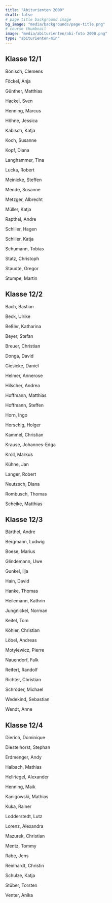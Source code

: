 ```yaml
---
title: "Abiturienten 2000"
draft: false
# page title background image
bg_image: "media/backgrounds/page-title.png"
# course thumbnail
image: "media/abiturienten/abi-foto 2000.png"
type: "abiturienten-min"
---
```


## Klasse 12/1

Bönisch, Clemens

Föckel, Anja

Günther, Matthias

Hackel, Sven

Henning, Marcus

Höhne, Jessica

Kabisch, Katja

Koch, Susanne

Kopf, Diana

Langhammer, Tina

Lucka, Robert

Meinicke, Steffen

Mende, Susanne

Metzger, Albrecht

Müller, Katja

Rapthel, Andre

Schiller, Hagen

Schiller, Katja

Schumann, Tobias

Statz, Christoph

Staudte, Gregor

Stumpe, Martin

## Klasse 12/2

Bach, Bastian

Beck, Ulrike

Beßler, Katharina

Beyer, Stefan

Breuer, Christian

Donga, David

Giesicke, Daniel

Helmer, Annerose

Hilscher, Andrea

Hoffmann, Matthias

Hoffmann, Steffen

Horn, Ingo

Horschig, Holger

Kammel, Christian

Krause, Johannes-Edga

Kroll, Markus

Kühne, Jan

Langer, Robert

Neutzsch, Diana

Rombusch, Thomas

Scheike, Matthias

## Klasse 12/3

Bärthel, Andre

Bergmann, Ludwig

Boese, Marius

Glindemann, Uwe

Gunkel, Ilja

Hain, David

Hanke, Thomas

Heilemann, Kathrin

Jungnickel, Norman

Keitel, Tom

Köhler, Christian

Löbel, Andreas

Motylewicz, Pierre

Nauendorf, Falk

Reifert, Randolf

Richter, Christian

Schröder, Michael

Wedekind, Sebastian

Wendt, Anne

## Klasse 12/4

Dierich, Dominique

Diestelhorst, Stephan

Erdmenger, Andy

Halbach, Mathias

Hellriegel, Alexander

Henning, Maik

Kanigowski, Mathias

Kuka, Rainer

Lodderstedt, Lutz

Lorenz, Alexandra

Mazurek, Christian

Mentz, Tommy

Rabe, Jens

Reinhardt, Christin

Schulze, Katja

Stüber, Torsten

Venter, Anika
